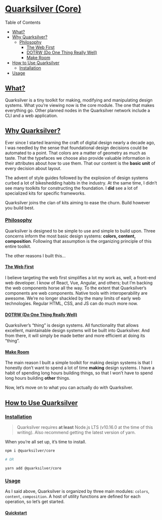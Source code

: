 # [Quarksilver (Core)](#quarksilver-core)

<!-- START doctoc generated TOC please keep comment here to allow auto update -->
<!-- DON'T EDIT THIS SECTION, INSTEAD RE-RUN doctoc TO UPDATE -->
Table of Contents

- [What?](#what)
- [Why Quarksilver?](#why-quarksilver)
    - [Philosophy](#philosophy)
        - [The Web First](#the-web-first)
        - [DOTRW (Do One Thing Really Well)](#dotrw-do-one-thing-really-well)
        - [Make Room](#make-room)
- [How to Use Quarksilver](#how-to-use-quarksilver)
    - [Installation](#installation)
- [Usage](#usage)

<!-- END doctoc generated TOC please keep comment here to allow auto update -->

## [What?](#what)

Quarksilver is a tiny toolkit for making, modifying and manipulating design systems. What you’re viewing now is the core module. The one that makes everything go. Other planned nodes in the Quarksilver network include a CLI and a web application.

## [Why Quarksilver?](#why-quarksilver)

Ever since I started learning the craft of digital design nearly a decade ago, I was needled by the sense that foundational design decisions could be automated to a point. That colors are a matter of geometry as much as taste. That the typefaces we choose also provide valuable information in their attributes about *how* to use them. That our content is the **basic unit** of every decision about layout.

The advent of style guides followed by the explosion of design systems curbed a lot of bikeshedding habits in the industry. At the same time, I didn’t see many toolkits for constructing the foundation. I **did** see a lot of specialized kits for specific frameworks.

Quarksilver joins the clan of kits aiming to ease the churn. Build however you build best.

### [Philosophy](#philosophy)

Quarksilver is designed to be simple to use and simple to build upon. Three concerns inform the most basic design systems: **colors, content, composition**. Following that assumption is the organizing principle of this entire toolkit.

The other reasons I built this…

#### [The Web First](#the-web-first)

I believe targeting the web first simplifies a lot my work as, well, a front-end web developer. I know of React, Vue, Angular, and others; but I’m backing the web components horse all the way. To the extent that Quarksilver’s components are web components. Native tools with interoperability are awesome. We’re no longer shackled by the many limits of early web technologies. Regular HTML, CSS, and JS can do much more now.

#### [DOTRW (Do One Thing Really Well)](#do-one-thing-really-well)

Quarksilver’s “thing” is design systems. All functionality that allows excellent, maintainable design systems will be built into Quarksilver. And from there, it will simply be made better and more efficient at doing its “thing”.

#### [Make Room](#make-room)

The main reason I built a simple toolkit for making design systems is that I honestly don’t want to spend a lot of time **making** design systems. I have a habit of spending long hours building things, so that I won’t have to spend long hours building **other** things.

Now, let’s move on to what you can actually do with Quarksilver.

## [How to Use Quarksilver](#how-to-use-quarksilver)

### [Installation](#quarksilver-installation)

> Quarksilver requires **at least** Node.js LTS (v10.16.0 at the time of this writing). Also recommend getting the latest version of yarn.



When you’re all set up, it’s time to install.

```bash
npm i @quarksilver/core

# OR

yarn add @quarksilver/core
```

### [Usage](#usage)

As I said above, Quarksilver is organized by three main modules: `colors`, `content`, `composition`. A host of utility functions are defined for each operation, so let’s get started.

#### [Quickstart](#quickstart)

